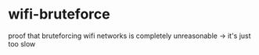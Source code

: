 # wifi-bruteforce
proof that bruteforcing wifi networks is completely unreasonable -> it's just too slow
